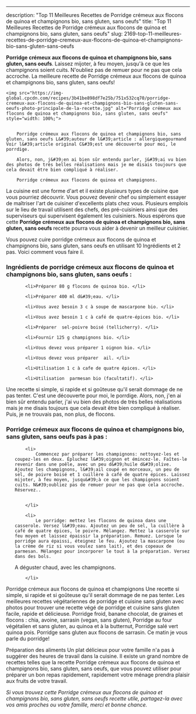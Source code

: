 ---
description: "Top 11 Meilleures Recettes de Porridge crémeux aux flocons de quinoa et champignons bio, sans gluten, sans oeufs"
title: "Top 11 Meilleures Recettes de Porridge crémeux aux flocons de quinoa et champignons bio, sans gluten, sans oeufs"
slug: 2169-top-11-meilleures-recettes-de-porridge-cremeux-aux-flocons-de-quinoa-et-champignons-bio-sans-gluten-sans-oeufs

<p>
	<strong>Porridge crémeux aux flocons de quinoa et champignons bio, sans gluten, sans oeufs</strong>. 
	Laissez mijoter, à feu moyen, jusqu&#39;à ce que les champignons soient cuits. N&#39;oubliez pas de remuer pour ne pas que cela accroche. La meilleure recette de Porridge crémeux aux flocons de quinoa et champignons bio, sans gluten, sans oeufs!
</p>
<p>
	
	<img src="https://img-global.cpcdn.com/recipes/3b41be898df7e25b/751x532cq70/porridge-cremeux-aux-flocons-de-quinoa-et-champignons-bio-sans-gluten-sans-oeufs-photo-principale-de-la-recette.jpg" alt="Porridge crémeux aux flocons de quinoa et champignons bio, sans gluten, sans oeufs" style="width: 100%;">
	
	
		Porridge crémeux aux flocons de quinoa et champignons bio, sans gluten, sans oeufs L&#39;auteur de l&#39;article : allergiquegourmand Voir l&#39;article original C&#39;est une découverte pour moi, le porrdige.
	
		Alors, non, j&#39;en ai bien sûr entendu parler, j&#39;ai vu bien des photos de très belles réalisations mais je me disais toujours que cela devait être bien compliqué à réaliser.
	
		Porridge crémeux aux flocons de quinoa et champignons.
	
</p>

La cuisine est une forme d'art et il existe plusieurs types de cuisine que vous pourriez découvrir. Vous pouvez devenir chef ou simplement essayer de maîtriser l'art de cuisiner d'excellents plats chez vous. Plusieurs emplois sur le lieu de travail utilisent des chefs, des pré-cuisiniers ainsi que des superviseurs qui supervisent également les cuisiniers. Nous espérons que cette <strong> Porridge crémeux aux flocons de quinoa et champignons bio, sans gluten, sans oeufs </strong> recette pourra vous aider à devenir un meilleur cuisinier.

<!--inarticleads1-->

Vous pouvez cuire porridge crémeux aux flocons de quinoa et champignons bio, sans gluten, sans oeufs en utilisant 10 Ingrédients et 2 pas. Voici comment vous faire il.

<h3>Ingrédients de porridge crémeux aux flocons de quinoa et champignons bio, sans gluten, sans oeufs :</h3>

<ol>
	
		<li>Préparer 80 g flocons de quinoa bio. </li>
	
		<li>Préparer 400 ml d&#39;eau. </li>
	
		<li>Vous avez besoin 3 c à soupe de mascarpone bio. </li>
	
		<li>Vous avez besoin 1 c à café de quatre-épices bio. </li>
	
		<li>Préparer  sel-poivre boisé (tellicherry). </li>
	
		<li>Fournir 125 g champignons bio. </li>
	
		<li>Vous devez vous préparer 1 oignon bio. </li>
	
		<li>Vous devez vous préparer  ail. </li>
	
		<li>Utilisation 1 c à cafe de quatre épices. </li>
	
		<li>Utilisation  parmesan bio (facultatif). </li>
	
</ol>

Une recette si simple, si rapide et si goûteuse qu&#39;il serait dommage de ne pas tenter. C&#39;est une découverte pour moi, le porrdige. Alors, non, j&#39;en ai bien sûr entendu parler, j&#39;ai vu bien des photos de très belles réalisations mais je me disais toujours que cela devait être bien compliqué à réaliser. Puis, je ne trouvais pas, non plus, de flocons. 

<!--inarticleads2-->

<h3>Porridge crémeux aux flocons de quinoa et champignons bio, sans gluten, sans oeufs pas à pas :</h3>

<ol>
	
		<li>
			Commencez par préparer les champignons: nettoyez-les et coupez-les en deux. Épluchez l&#39;oignon et émincez-le. Faîtes-le revenir dans une poêle, avec un peu d&#39;huile d&#39;olive. Ajoutez les champignons, l&#39;ail coupé en morceaux, un peu de sel, de poivre boisé et 1 cuillère à café de quatre épices. Laissez mijoter, à feu moyen, jusqu&#39;à ce que les champignons soient cuits. N&#39;oubliez pas de remuer pour ne pas que cela accroche. Réservez..
			
			
		</li>
	
		<li>
			Le porridge: mettez les flocons de quinoa dans une casserole. Versez l&#39;eau. Ajoutez un peu de sel, la cuillère à café de quatre épices, le poivre. Mélangez. Mettez la casserole sur feu moyen et laissez épaissir la préparation. Remuez. Lorsque le porridge aura épaissi, éteignez le feu. Ajoutez la mascarpone (ou la crème de riz si vous voulez sans lait), et des copeaux de parmesan. Mélangez pour incorporer le tout à la préparation. Versez dans des bols.

A déguster chaud, avec les champignons.
			
			
		</li>
	
</ol>

Porridge crémeux aux flocons de quinoa et champignons Une recette si simple, si rapide et si goûteuse qu&#39;il serait dommage de ne pas tenter. Les meilleures recettes végétariennes de porridge et cuisine sans gluten avec photos pour trouver une recette végé de porridge et cuisine sans gluten facile, rapide et délicieuse. Porridge froid, banane chocolat, de graines et flocons : chia, avoine, sarrasin (vegan, sans gluten), Porridge au four végétalien et sans gluten, au quinoa et à la butternut, Porridge salé vert quinoa pois. Porridge sans gluten aux flocons de sarrasin. Ce matin je vous parle du porridge! 

<!--inarticleads1-->

<p>
Préparation des aliments Un plat délicieux pour votre famille n'a pas à suggérer des heures de travail dans la cuisine. Il existe un grand nombre de recettes telles que la recette Porridge crémeux aux flocons de quinoa et champignons bio, sans gluten, sans oeufs, que vous pouvez utiliser pour préparer un bon repas rapidement, rapidement votre ménage prendra plaisir aux fruits de votre travail.
</p>

<p>
<i>Si vous trouvez cette Porridge crémeux aux flocons de quinoa et champignons bio, sans gluten, sans oeufs recette utile, partagez-la avec vos amis proches ou votre famille, merci et bonne chance.</i>
</p>

